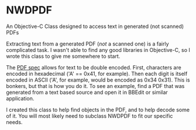 # NWDPDF
An Objective-C Class designed to access text in generated (not scanned) PDFs

Extracting text from a generated PDF (*not* a scanned one) is a fairly complicated task. I wasn't able to find any good libraries in Objective-C, so I wrote this class to give me somewhere to start. 

The [PDF spec][1] allows for text to be double encoded. First, characters are encoded in hexadecimal ('A' == 0x41, for example). Then each digit is itself encoded in ASCII ('A', for example, would be encoded as 0x34 0x31). This is bonkers, but that is how you do it. To see an example, find a PDF that was generated from a text based source and open it in BBEdit or similar application. 

I created this class to help find objects in the PDF, and to help decode some of it. You will most likely need to subclass NWDPDF to fit our specific needs. 

[1]: http://www.adobe.com/devnet/pdf/pdf_reference.html
